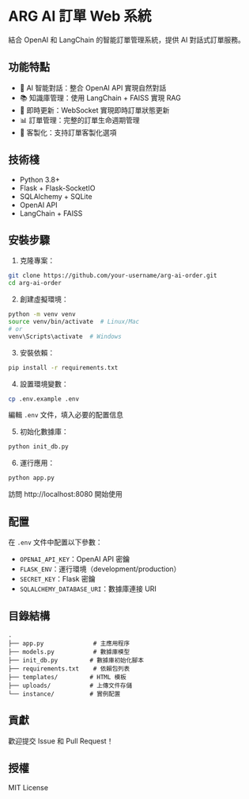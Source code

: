 # ARG AI 訂單 Web 系統

結合 OpenAI 和 LangChain 的智能訂單管理系統，提供 AI 對話式訂單服務。

## 功能特點

- 🤖 AI 智能對話：整合 OpenAI API 實現自然對話
- 📚 知識庫管理：使用 LangChain + FAISS 實現 RAG
- 🔄 即時更新：WebSocket 實現即時訂單狀態更新
- 📊 訂單管理：完整的訂單生命週期管理
- 🎯 客製化：支持訂單客製化選項

## 技術棧

- Python 3.8+
- Flask + Flask-SocketIO
- SQLAlchemy + SQLite
- OpenAI API
- LangChain + FAISS

## 安裝步驟

1. 克隆專案：
```bash
git clone https://github.com/your-username/arg-ai-order.git
cd arg-ai-order
```

2. 創建虛擬環境：
```bash
python -m venv venv
source venv/bin/activate  # Linux/Mac
# or
venv\Scripts\activate  # Windows
```

3. 安裝依賴：
```bash
pip install -r requirements.txt
```

4. 設置環境變數：
```bash
cp .env.example .env
```
編輯 `.env` 文件，填入必要的配置信息

5. 初始化數據庫：
```bash
python init_db.py
```

6. 運行應用：
```bash
python app.py
```

訪問 http://localhost:8080 開始使用

## 配置

在 `.env` 文件中配置以下參數：

- `OPENAI_API_KEY`：OpenAI API 密鑰
- `FLASK_ENV`：運行環境（development/production）
- `SECRET_KEY`：Flask 密鑰
- `SQLALCHEMY_DATABASE_URI`：數據庫連接 URI

## 目錄結構

```
.
├── app.py              # 主應用程序
├── models.py           # 數據庫模型
├── init_db.py         # 數據庫初始化腳本
├── requirements.txt    # 依賴包列表
├── templates/         # HTML 模板
├── uploads/           # 上傳文件存儲
└── instance/          # 實例配置
```

## 貢獻

歡迎提交 Issue 和 Pull Request！

## 授權

MIT License


